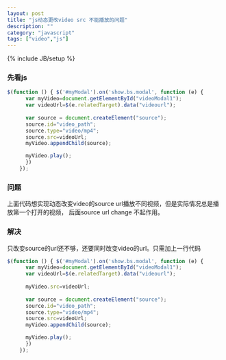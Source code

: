```yaml
---
layout: post
title: "js动态更改video src 不能播放的问题"
description: ""
category: "javascript"
tags: ["video","js"]
---
```

{% include JB/setup %}


### 先看js

```javascript
$(function () { $('#myModal').on('show.bs.modal', function (e) {
      var myVideo=document.getElementById("videoModal1");
      var videoUrl=$(e.relatedTarget).data("videourl");
      
      var source = document.createElement("source");
      source.id="video_path";
      source.type="video/mp4";
      source.src=videoUrl;
      myVideo.appendChild(source);

      myVideo.play();
      })
    });
```
### 问题
上面代码想实现动态改变video的source url播放不同视频，但是实际情况总是播放第一个打开的视频， 后面source url change 不起作用。

### 解决
只改变source的url还不够，还要同时改变video的url。只需加上一行代码

```javascript
$(function () { $('#myModal').on('show.bs.modal', function (e) {
      var myVideo=document.getElementById("videoModal1");
      var videoUrl=$(e.relatedTarget).data("videourl");
      
      myVideo.src=videoUrl;
      
      var source = document.createElement("source");
      source.id="video_path";
      source.type="video/mp4";
      source.src=videoUrl;
      myVideo.appendChild(source);

      myVideo.play();
      })
    });
```





